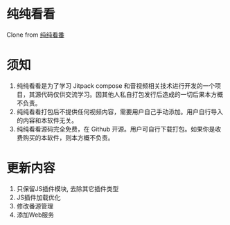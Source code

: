 # 纯纯看看

Clone from [纯纯看番](https://github.com/easybangumiorg/EasyBangumi)

# 须知

1. 纯纯看看是为了学习 Jitpack compose 和音视频相关技术进行开发的一个项目，其源代码仅供交流学习。因其他人私自打包发行后造成的一切后果本方概不负责。
2. 纯纯看看打包后不提供任何视频内容，需要用户自己手动添加。用户自行导入的内容和本软件无关。
3. 纯纯看看源码完全免费，在 Github 开源。用户可自行下载打包。如果你是收费购买的本软件，则本方概不负责。

# 更新内容
1. 只保留JS插件模块, 去除其它插件类型
2. JS插件加载优化
3. 修改番源管理
4. 添加Web服务



